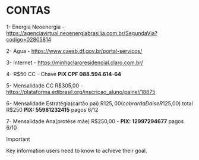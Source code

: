 # CONTAS

1- Energia Neoenergia - https://agenciavirtual.neoenergiabrasilia.com.br/SegundaVia?codigo=02805814

2- Agua - https://www.caesb.df.gov.br/portal-servicos/

3- Internet - https://minhaclaroresidencial.claro.com.br/

4- R$50 CC  - Chave __PIX CPF 088.594.614-64__

5- Mensalidade CC R$305,00 - https://plataforma.edibrasil.org/inscricao_aluno/painel/18875

6- Mensalidade Estratégia(cartão pai) R$125,00 (cobrar da Daise R$125,00) total R$250 __PIX: 55981232415__ pagos 6/12

7- Mensalidade Ana(protése mãe) R$250,00 - __PIX: 12997294677__ pagos 6/10

> [!IMPORTANT]
> Key information users need to know to achieve their goal.




